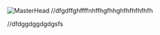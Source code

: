![MasterHead](https://www.applify.com.sg/blog/wp-content/uploads/2023/08/What-is-the-Difference-Between-Web-Development-and-Programming.jpg)
//dfgdffghffffnhffhgfhhghfhfhfhfhfh

//dfdggdggdgdgsfs





